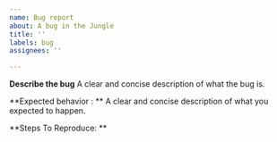 ```yaml
---
name: Bug report
about: A bug in the Jungle
title: ''
labels: bug
assignees: ''

---
```


**Describe the bug**
A clear and concise description of what the bug is.

**Expected behavior : **
A clear and concise description of what you expected to happen.

**Steps To Reproduce: **
